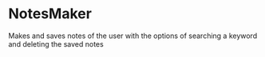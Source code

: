 # NotesMaker
Makes and saves notes of the user with the options of searching a keyword and deleting the saved notes

